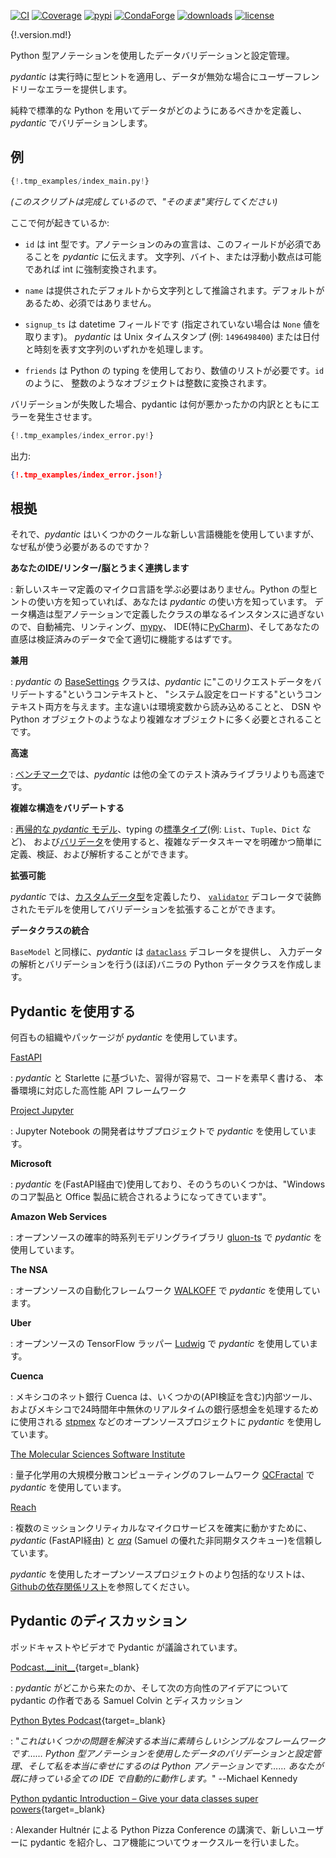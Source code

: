 [![CI](https://github.com/samuelcolvin/pydantic/workflows/CI/badge.svg?event=push)](https://github.com/samuelcolvin/pydantic/actions?query=event%3Apush+branch%3Amaster+workflow%3ACI)
[![Coverage](https://codecov.io/gh/samuelcolvin/pydantic/branch/master/graph/badge.svg)](https://codecov.io/gh/samuelcolvin/pydantic)
[![pypi](https://img.shields.io/pypi/v/pydantic.svg)](https://pypi.python.org/pypi/pydantic)
[![CondaForge](https://img.shields.io/conda/v/conda-forge/pydantic.svg)](https://anaconda.org/conda-forge/pydantic)
[![downloads](https://img.shields.io/pypi/dm/pydantic.svg)](https://pypistats.org/packages/pydantic)
[![license](https://img.shields.io/github/license/samuelcolvin/pydantic.svg)](https://github.com/samuelcolvin/pydantic/blob/master/LICENSE)

{!.version.md!}

<!--
Data validation and settings management using python type annotations.
-->
Python 型アノテーションを使用したデータバリデーションと設定管理。

<!--
*pydantic* enforces type hints at runtime, and provides user friendly errors when data is invalid.
-->
*pydantic* は実行時に型ヒントを適用し、データが無効な場合にユーザーフレンドリーなエラーを提供します。

<!--
Define how data should be in pure, canonical python; validate it with *pydantic*.
-->
純粋で標準的な Python を用いてデータがどのようにあるべきかを定義し、*pydantic* でバリデーションします。

<!--
## Example
-->
## 例

```py
{!.tmp_examples/index_main.py!}
```
<!--
_(This script is complete, it should run "as is")_
-->
_(このスクリプトは完成しているので、"そのまま"実行してください)_

<!--
What's going on here:
-->
ここで何が起きているか:

<!--
* `id` is of type int; the annotation-only declaration tells *pydantic* that this field is required. Strings,
  bytes or floats will be coerced to ints if possible; otherwise an exception will be raised.
-->
* `id` は int 型です。アノテーションのみの宣言は、このフィールドが必須であることを *pydantic* に伝えます。
  文字列、バイト、または浮動小数点は可能であれば int に強制変換されます。

<!--
* `name` is inferred as a string from the provided default; because it has a default, it is not required.
-->
* `name` は提供されたデフォルトから文字列として推論されます。デフォルトがあるため、必須ではありません。

<!--
* `signup_ts` is a datetime field which is not required (and takes the value ``None`` if it's not supplied).
  *pydantic* will process either a unix timestamp int (e.g. `1496498400`) or a string representing the date & time.
-->
* `signup_ts` は datetime フィールドです (指定されていない場合は `None` 値を取ります)。
  *pydantic* は Unix タイムスタンプ (例: `1496498400`) または日付と時刻を表す文字列のいずれかを処理します。

<!--
* `friends` uses python's typing system, and requires a list of integers. As with `id`, integer-like objects
  will be converted to integers.
-->
* `friends` は Python の typing を使用しており、数値のリストが必要です。`id` のように、
  整数のようなオブジェクトは整数に変換されます。

<!--
If validation fails pydantic will raise an error with a breakdown of what was wrong:
-->
バリデーションが失敗した場合、pydantic は何が悪かったかの内訳とともにエラーを発生させます。

```py
{!.tmp_examples/index_error.py!}
```

<!--
outputs:
-->
出力:

```json
{!.tmp_examples/index_error.json!}
```

<!--
## Rationale
-->
## 根拠

<!--
So *pydantic* uses some cool new language features, but why should I actually go and use it?
-->
それで、*pydantic* はいくつかのクールな新しい言語機能を使用していますが、なぜ私が使う必要があるのですか？

<!--
**plays nicely with your IDE/linter/brain**
-->
**あなたのIDE/リンター/脳とうまく連携します**
<!--
: There's no new schema definition micro-language to learn. If you know how to use python type hints, 
  you know how to use *pydantic*. Data structures are just instances of classes you define with type annotations, 
  so auto-completion, linting, [mypy](usage/mypy.md), IDEs (especially [PyCharm](pycharm_plugin.md)), 
  and your intuition should all work properly with your validated data.
-->
: 新しいスキーマ定義のマイクロ言語を学ぶ必要はありません。Python の型ヒントの使い方を知っていれば、あなたは *pydantic* の使い方を知っています。
  データ構造は型アノテーションで定義したクラスの単なるインスタンスに過ぎないので、自動補完、リンティング、[mypy](usage/mypy.md)、
  IDE(特に[PyCharm](pycharm_plugin.md))、そしてあなたの直感は検証済みのデータで全て適切に機能するはずです。

<!--
**dual use**
-->
**兼用**

<!--
: *pydantic's* [BaseSettings](usage/settings.md) class allows *pydantic* to be used in both a "validate this request
  data" context and in a "load my system settings" context. The main differences are that system settings can
  be read from environment variables, and more complex objects like DSNs and python objects are often required.
-->
: *pydantic* の [BaseSettings](usage/settings.md) クラスは、*pydantic* に"このリクエストデータをバリデートする"というコンテキストと、
  "システム設定をロードする"というコンテキスト両方を与えます。主な違いは環境変数から読み込めることと、
  DSN や Python オブジェクトのようなより複雑なオブジェクトに多く必要とされることです。

<!--
**fast**
-->
**高速**

<!--
: In [benchmarks](benchmarks.md) *pydantic* is faster than all other tested libraries.
-->
: [ベンチマーク](benchmarks.md)では、*pydantic* は他の全てのテスト済みライブラリよりも高速です。

<!--
**validate complex structures**
-->
**複雑な構造をバリデートする**

<!--
: use of [recursive *pydantic* models](usage/models.md#recursive-models), `typing`'s 
  [standard types](usage/types.md#standard-library-types) (e.g. `List`, `Tuple`, `Dict` etc.) and 
  [validators](usage/validators.md) allow
  complex data schemas to be clearly and easily defined, validated, and parsed.
-->
: [再帰的な *pydantic* モデル](usage/models.md#recursive-models)、typing の[標準タイプ](usage/types.md#standard-library-types)(例: `List`、`Tuple`、`Dict` など)、
  および[バリデータ](usage/validators.md)を使用すると、複雑なデータスキーマを明確かつ簡単に定義、検証、および解析することができます。

<!--
**extensible**
-->
**拡張可能**

<!--
: *pydantic* allows [custom data types](usage/types.md#custom-data-types) to be defined or you can extend validation 
  with methods on a model decorated with the [`validator`](usage/validators.md) decorator.
-->
*pydantic* では、[カスタムデータ型](usage/types.md#custom-data-types)を定義したり、
[`validator`](usage/validators.md) デコレータで装飾されたモデルを使用してバリデーションを拡張することができます。

<!--
**dataclasses integration**
-->
**データクラスの統合**

<!--
: As well as `BaseModel`, *pydantic* provides
  a [`dataclass`](usage/dataclasses.md) decorator which creates (almost) vanilla python dataclasses with input
  data parsing and validation.
-->
`BaseModel` と同様に、*pydantic* は [`dataclass`](usage/dataclasses.md) デコレータを提供し、
入力データの解析とバリデーションを行う(ほぼ)バニラの Python データクラスを作成します。

<!--
## Using Pydantic
-->
## Pydantic を使用する

<!--
Hundreds of organisations and packages are using *pydantic*, including:
-->
何百もの組織やパッケージが *pydantic* を使用しています。

[FastAPI](https://fastapi.tiangolo.com/)
<!--
: a high performance API framework, easy to learn,
  fast to code and ready for production, based on *pydantic* and Starlette.
-->
: *pydantic* と Starlette に基づいた、習得が容易で、コードを素早く書ける、
  本番環境に対応した高性能 API フレームワーク

[Project Jupyter](https://jupyter.org/)
<!--
: developers of the Jupyter notebook are using *pydantic* 
  [for subprojects](https://github.com/samuelcolvin/pydantic/issues/773).
-->
: Jupyter Notebook の開発者はサブプロジェクトで *pydantic* を使用しています。

**Microsoft**
<!--
: are using *pydantic* (via FastAPI) for 
  [numerous services](https://github.com/tiangolo/fastapi/pull/26#issuecomment-463768795), some of which are 
  "getting integrated into the core Windows product and some Office products."
-->
: *pydantic* を(FastAPI経由で)使用しており、そのうちのいくつかは、"Windows のコア製品と Office 製品に統合されるようになってきています"。

**Amazon Web Services**
<!--
: are using *pydantic* in [gluon-ts](https://github.com/awslabs/gluon-ts), an open-source probabilistic time series
  modeling library.
-->
: オープンソースの確率的時系列モデリングライブラリ [gluon-ts](https://github.com/awslabs/gluon-ts) で *pydantic* を使用しています。

**The NSA**
<!--
: are using *pydantic* in [WALKOFF](https://github.com/nsacyber/WALKOFF), an open-source automation framework.
-->
: オープンソースの自動化フレームワーク [WALKOFF](https://github.com/nsacyber/WALKOFF) で *pydantic* を使用しています。

**Uber**
<!--
: are using *pydantic* in [Ludwig](https://github.com/uber/ludwig), an open-source TensorFlow wrapper.
-->
: オープンソースの TensorFlow ラッパー [Ludwig](https://github.com/uber/ludwig) で *pydantic* を使用しています。

**Cuenca**
<!--
: are a Mexican neobank that uses *pydantic* for several internal
  tools (including API validation) and for open source projects like
  [stpmex](https://github.com/cuenca-mx/stpmex-python), which is used to process real-time, 24/7, inter-bank
  transfers in Mexico.
-->
: メキシコのネット銀行 Cuenca は、いくつかの(API検証を含む)内部ツール、
  およびメキシコで24時間年中無休のリアルタイムの銀行感想金を処理するために使用される [stpmex](https://github.com/cuenca-mx/stpmex-python) 
  などのオープンソースプロジェクトに *pydantic* を使用しています。

[The Molecular Sciences Software Institute](https://molssi.org)
<!--
: are using *pydantic* in [QCFractal](https://github.com/MolSSI/QCFractal), a massively distributed compute framework
  for quantum chemistry.
-->
: 量子化学用の大規模分散コンピューティングのフレームワーク [QCFractal](https://github.com/MolSSI/QCFractal) で *pydantic* を使用しています。

[Reach](https://www.reach.vote)
<!--
: trusts *pydantic* (via FastAPI) and [*arq*](https://github.com/samuelcolvin/arq) (Samuel's excellent
  asynchronous task queue) to reliably power multiple mission-critical microservices.
-->
: 複数のミッションクリティカルなマイクロサービスを確実に動かすために、
  *pydantic* (FastAPI経由) と [*arq*](https://github.com/samuelcolvin/arq) (Samuel の優れた非同期タスクキュー)を信頼しています。

<!--
For a more comprehensive list of open-source projects using *pydantic* see the 
[list of dependents on github](https://github.com/samuelcolvin/pydantic/network/dependents).
-->
*pydantic* を使用したオープンソースプロジェクトのより包括的なリストは、
[Githubの依存関係リスト](https://github.com/samuelcolvin/pydantic/network/dependents)を参照してください。

<!--
## Discussion of Pydantic
-->
## Pydantic のディスカッション

<!--
Podcasts and videos discussing pydantic.
-->
ポッドキャストやビデオで Pydantic が議論されています。

[Podcast.\_\_init\_\_](https://www.pythonpodcast.com/pydantic-data-validation-episode-263/){target=_blank}
<!--
: Discussion about where *pydantic* came from and ideas for where it might go next with 
  Samuel Colvin the creator of pydantic.
-->
: *pydantic* がどこから来たのか、そして次の方向性のアイデアについて pydantic の作者である Samuel Colvin とディスカッション

[Python Bytes Podcast](https://pythonbytes.fm/episodes/show/157/oh-hai-pandas-hold-my-hand){target=_blank}
<!--
: "*This is a sweet simple framework that solves some really nice problems... Data validations and settings management 
  using python type annotations, and it's the python type annotations that makes me really extra happy... It works 
  automatically with all the IDE's you already have.*" --Michael Kennedy
-->
: "*これはいくつかの問題を解決する本当に素晴らしいシンプルなフレームワークです…… 
  Python 型アノテーションを使用したデータのバリデーションと設定管理、そして私を本当に幸せにするのは Python アノテーションです……
  あなたが既に持っている全ての IDE で自動的に動作します。*" --Michael Kennedy

[Python pydantic Introduction – Give your data classes super powers](https://www.youtube.com/watch?v=WJmqgJn9TXg){target=_blank}
<!--
: a talk by Alexander Hultnér originally for the Python Pizza Conference introducing new users to pydantic and walking 
  through the core features of pydantic.
-->
: Alexander Hultnér による Python Pizza Conference の講演で、新しいユーザーに pydantic を紹介し、コア機能についてウォークスルーを行いました。
